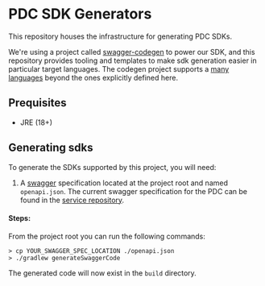 # PDC SDK Generators

This repository houses the infrastructure for generating PDC SDKs.

We're using a project called [swagger-codegen](https://github.com/swagger-api/swagger-codegen) to power our SDK, and this repository provides tooling and templates
to make sdk generation easier in particular target languages. The codegen project supports a [many languages](https://github.com/swagger-api/swagger-codegen/tree/master/modules/swagger-codegen/src/main/resources)
beyond the ones explicitly defined here.

## Prequisites

- JRE (18+)

## Generating sdks
To generate the SDKs supported by this project, you will need:

1. A [swagger](https://swagger.io/) specification located at the project root and named `openapi.json`. The current swagger specification for the PDC can be found in the [service repository](https://github.com/PhilanthropyDataCommons/service/blob/main/src/openapi.json).

#### Steps:

From the project root you can run the following commands:

```shell
> cp YOUR_SWAGGER_SPEC_LOCATION ./openapi.json
> ./gradlew generateSwaggerCode
```

The generated code will now exist in the `build` directory.
